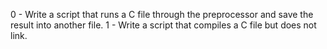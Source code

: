 0 - Write a script that runs a C file through the preprocessor and save the result into another file.
1 - Write a script that compiles a C file but does not link.
